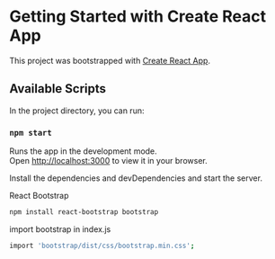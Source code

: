 # Getting Started with Create React App

This project was bootstrapped with [Create React App](https://github.com/facebook/create-react-app).

## Available Scripts

In the project directory, you can run:

### `npm start`

Runs the app in the development mode.\
Open [http://localhost:3000](http://localhost:3000) to view it in your browser.


Install the dependencies and devDependencies and start the server.

React Bootstrap
```sh
npm install react-bootstrap bootstrap
```
import bootstrap in index.js
```sh
import 'bootstrap/dist/css/bootstrap.min.css';
```